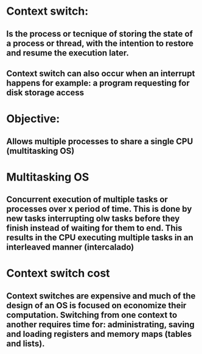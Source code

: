 # Context switch:
## Is the process or tecnique of storing the state of a process or thread, with the intention to restore and resume the execution later.
## Context switch can also occur when an interrupt happens for example: a program requesting for disk storage access 
# Objective:
## Allows multiple processes to share a single CPU (multitasking OS)
# Multitasking OS
## Concurrent execution of multiple tasks or processes over x period of time. This is done by new tasks interrupting olw tasks before they finish instead of waiting for them to end. This results in the CPU executing multiple tasks in an interleaved manner (intercalado)
# Context switch cost
## Context switches are expensive and much of the design of an OS is focused on economize their computation. Switching from one context to another requires time for: administrating, saving and loading registers and memory maps (tables and lists). 

